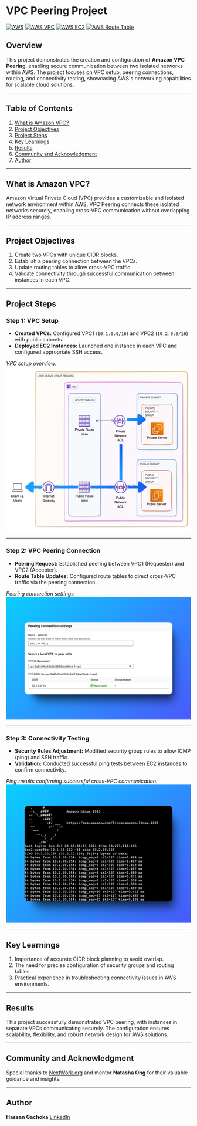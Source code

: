 # VPC Peering Project

[![AWS](https://img.shields.io/badge/AWS-100000?style=flat&logo=amazon&logoColor=white&labelColor=232F3E&color=FF9900)](https://aws.amazon.com/) 
[![AWS VPC](https://img.shields.io/badge/AWS_VPC-100000?style=flat&logo=amazonaws&logoColor=white&labelColor=0052CC&color=232F3E)](https://aws.amazon.com/vpc/) 
[![AWS EC2](https://img.shields.io/badge/AWS_EC2-100000?style=flat&logo=amazonaws&logoColor=white&labelColor=FF9900&color=2C5282)](https://aws.amazon.com/ec2/) 
[![AWS Route Table](https://img.shields.io/badge/AWS_Route_Table-100000?style=flat&logo=amazonaws&logoColor=white&labelColor=232F3E&color=569A31)](https://docs.aws.amazon.com/vpc/latest/userguide/VPC_Route_Tables.html)


## Overview
This project demonstrates the creation and configuration of **Amazon VPC Peering**, enabling secure communication between two isolated networks within AWS. The project focuses on VPC setup, peering connections, routing, and connectivity testing, showcasing AWS's networking capabilities for scalable cloud solutions.

---

## Table of Contents
1. [What is Amazon VPC?](#what-is-amazon-vpc)
2. [Project Objectives](#project-objectives)
3. [Project Steps](#project-steps)
4. [Key Learnings](#key-learnings)
5. [Results](#results)
6. [Community and Acknowledgment](#community-and-acknowledgment)
7. [Author](#author)

---

## What is Amazon VPC?
Amazon Virtual Private Cloud (VPC) provides a customizable and isolated network environment within AWS. VPC Peering connects these isolated networks securely, enabling cross-VPC communication without overlapping IP address ranges.

---

## Project Objectives
1. Create two VPCs with unique CIDR blocks.
2. Establish a peering connection between the VPCs.
3. Update routing tables to allow cross-VPC traffic.
4. Validate connectivity through successful communication between instances in each VPC.

---

## Project Steps

### Step 1: VPC Setup
- **Created VPCs:** Configured VPC1 (`10.1.0.0/16`) and VPC2 (`10.2.0.0/16`) with public subnets.
- **Deployed EC2 Instances:** Launched one instance in each VPC and configured appropriate SSH access.

*VPC setup overview.*
![Ping](./Images/vpc-diagram.png)

---

### Step 2: VPC Peering Connection
- **Peering Request:** Established peering between VPC1 (Requester) and VPC2 (Accepter).
- **Route Table Updates:** Configured route tables to direct cross-VPC traffic via the peering connection.

*Peering connection settings*
![Data Flow](./Images/peering-settings.png)

---

### Step 3: Connectivity Testing
- **Security Rules Adjustment:** Modified security group rules to allow ICMP (ping) and SSH traffic.
- **Validation:** Conducted successful ping tests between EC2 instances to confirm connectivity.

*Ping results confirming successful cross-VPC communication.*
![Ping](./Images/ping.png)

---

## Key Learnings
1. Importance of accurate CIDR block planning to avoid overlap.
2. The need for precise configuration of security groups and routing tables.
3. Practical experience in troubleshooting connectivity issues in AWS environments.

---

## Results
This project successfully demonstrated VPC peering, with instances in separate VPCs communicating securely. The configuration ensures scalability, flexibility, and robust network design for AWS solutions.

---

## Community and Acknowledgment
Special thanks to [NextWork.org](https://link.nextwork.org/app?utm_source=app&utm_medium=nav&utm_campaign=referral) and mentor **Natasha Ong** for their valuable guidance and insights.

---

## Author
**Hassan Gachoka** [LinkedIn](https://linkedin.com/in/gachokahassan)

